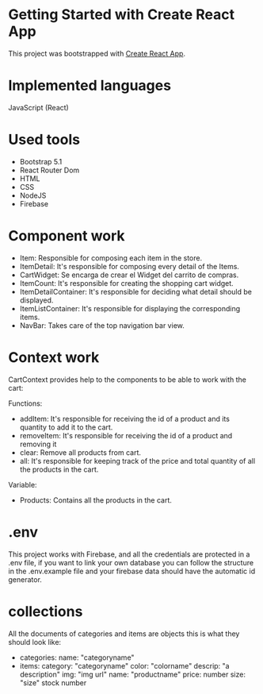 # Getting Started with Create React App

This project was bootstrapped with [Create React App](https://github.com/facebook/create-react-app).

# Implemented languages

JavaScript (React)

# Used tools

* Bootstrap 5.1
* React Router Dom
* HTML
* CSS
* NodeJS
* Firebase

# Component work

* Item: Responsible for composing each item in the store.
* ItemDetail: It's responsible for composing every detail of the Items.
* CartWidget: Se encarga de crear el Widget del carrito de compras.
* ItemCount: It's responsible for creating the shopping cart widget.
* ItemDetailContainer: It's responsible for deciding what detail should be displayed.
* ItemListContainer: It's responsible for displaying the corresponding items.
* NavBar: Takes care of the top navigation bar view.

# Context work

CartContext provides help to the components to be able to work with the cart:

Functions:

* addItem: It's responsible for receiving the id of a product and its quantity to add it to the cart.
* removeItem: It's responsible for receiving the id of a product and removing it
* clear: Remove all products from cart.
* all: It's responsible for keeping track of the price and total quantity of all the products in the cart.

Variable:

* Products: Contains all the products in the cart.

# .env

This project works with Firebase, and all the credentials are protected in a .env file, if 
you want to link your own database you can follow the structure in the .env.example 
file and your firebase data should have the automatic id generator.

# collections

All the documents of categories and items are objects this is what they should look like:

* categories: name: "categoryname"
* items: category: "categoryname"
         color: "colorname"
         descrip: "a description"
         img: "img url"
         name: "productname"
         price: number
         size: "size"
         stock number